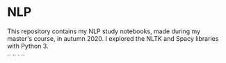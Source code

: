 # NLP
This repository contains my NLP study notebooks, made during my master's course, in autumn 2020. I explored the NLTK and Spacy libraries with Python 3.  
    ..
..
.
..
